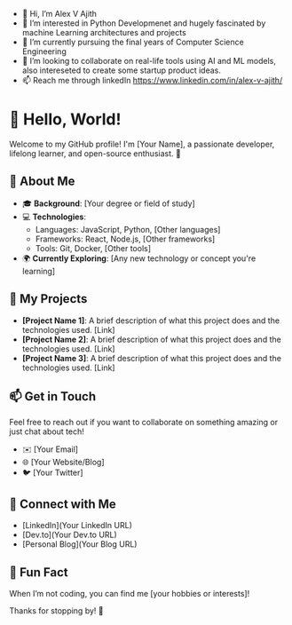 - 👋 Hi, I’m Alex V Ajith
- 👀 I’m interested in Python Developmenet and hugely fascinated by machine Learning architectures and projects
- 🌱 I’m currently pursuing the final years of Computer Science Engineering  
- 💞️ I’m looking to collaborate on real-life tools using AI and ML models, also intereseted to create some startup product ideas.
- 📫 Reach me through linkedIn https://www.linkedin.com/in/alex-v-ajith/
<!---
darkar18/darkar18 is a ✨ special ✨ repository because its `README.md` (this file) appears on your GitHub profile.
You can click the Preview link to take a look at your changes.
--->
# 👋 Hello, World!

Welcome to my GitHub profile! I'm [Your Name], a passionate developer, lifelong learner, and open-source enthusiast. 🌟

## 🚀 About Me

- 🎓 **Background**: [Your degree or field of study]
- 💻 **Technologies**: 
  - Languages: JavaScript, Python, [Other languages]
  - Frameworks: React, Node.js, [Other frameworks]
  - Tools: Git, Docker, [Other tools]
- 🌍 **Currently Exploring**: [Any new technology or concept you're learning]

## 🌱 My Projects

- **[Project Name 1]**: A brief description of what this project does and the technologies used. [Link]
- **[Project Name 2]**: A brief description of what this project does and the technologies used. [Link]
- **[Project Name 3]**: A brief description of what this project does and the technologies used. [Link]

## 📫 Get in Touch

Feel free to reach out if you want to collaborate on something amazing or just chat about tech!

- ✉️ [Your Email]
- 🌐 [Your Website/Blog]
- 🐦 [Your Twitter]

## 🔗 Connect with Me

- [LinkedIn](Your LinkedIn URL)
- [Dev.to](Your Dev.to URL)
- [Personal Blog](Your Blog URL)

## 🎉 Fun Fact

When I’m not coding, you can find me [your hobbies or interests]! 

Thanks for stopping by! 👋

